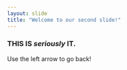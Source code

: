 ```yaml
---
layout: slide
title: "Welcome to our second slide!"
---
```

### THIS IS *seriously* IT.
Use the left arrow to go back!
